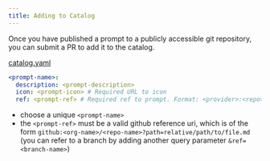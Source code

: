 ```yaml
---
title: Adding to Catalog
---
```


Once you have published a prompt to a publicly accessible git repository, you can submit a PR to add it to the catalog.

[catalog.yaml](https://github.com/docker/labs-ai-tools-for-devs/blob/main/prompts/catalog.yaml)

```yaml
<prompt-name>:
  description: <prompt-description>
  icon: <prompt-icon> # Required URL to icon
  ref: <prompt-ref> # Required ref to prompt. Format: <provider>:<repo>?ref=<ref>&path=<path> example: github:docker/labs-ai-tools-for-devs?ref=main&path=prompts/examples/mcp-sqlite.md
```

* choose a unique `<prompt-name>`
* the `<prompt-ref>` must be a valid github reference uri, which is of the form `github:<org-name>/<repo-name>?path=relative/path/to/file.md` (you can refer to a branch 
  by adding another query parameter `&ref=<branch-name>`)
